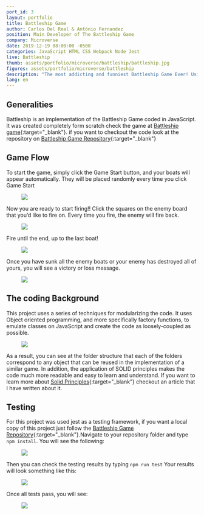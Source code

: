 ```yaml
---
port_id: 3
layout: portfolio
title: Battleship Game
author: Carlos Del Real & António Fernandez
position: Main Developer of The Battleship Game
company: Microverse
date: 2019-12-19 08:00:00 -0500
categories: JavaScript HTML CSS Webpack Node Jest
live: Battleship
thumb: assets/portfolio/microverse/battleship/battleship.jpg
figures: assets/portfolio/microverse/battleship
description: "The most addicting and funniest Battleship Game Ever! Using JavaScript and tested with Jest."
lang: en
---
```


## Generalities

Battleship is an implementation of the Battleship Game coded in JavaScript. It was created completely form scratch
check the game at [Battleship game](https://carloshdelreal.github.io/battleship/dist/index.html){:target="_blank"}. if you want to checkout
the code look at the repository on [Battleship Game Repository](https://github.com/carloshdelreal/battleship){:target="_blank"}

## Game Flow

To start the game, simply click the Game Start button, and your boats will appear automatically. They will be placed randomly every time you click Game Start

<figure class="figure">
    <img src="{{ url }}/{{ page.figures }}/game_start.jpg">
</figure>

Now you are ready to start firing!! Click the squares on the enemy board that you’d like to fire on. Every time you fire, the enemy will fire back.

<figure class="figure">
    <img src="{{ url }}/{{ page.figures }}/fire.jpg">
</figure>

Fire until the end, up to the last boat!

<figure class="figure">
    <img src="{{ url }}/{{ page.figures }}/fire_until_the_end.jpg">
</figure>

Once you have sunk all the enemy boats or your enemy has destroyed all of yours, you will see a victory or loss message.

<figure class="figure">
    <img src="{{ url }}/{{ page.figures }}/game_end.jpg">
</figure>

## The coding Background

This project uses a series of techniques for modularizing the code. It uses Object oriented programming, and more specifically factory functions, to emulate classes on JavaScript and create the code as loosely-coupled as possible.

<figure class="figure">
    <img src="{{ url }}/{{ page.figures }}/folder_structure.png">
</figure>

As a result, you can see at the folder structure that each of the folders correspond to any object that can be reused in the implementation of a similar game. In addition, the application of SOLID principles makes the code much more readable and easy to learn and understand. If you want to learn more about [Solid Principles](https://medium.com/@carloshdelreal/stop-coding-bad-practices-d976ce05dbc6){:target="_blank"} checkout an article that I have written about it.

## Testing

For this project was used jest as a testing framework, if you want a local copy of this project just follow the [Battleship Game Repository](https://github.com/carloshdelreal/battleship){:target="_blank"}.Navigate to your repository folder and type `npm install`. You will see the following:

<figure class="figure">
    <img src="{{ url }}/{{ page.figures }}/install.png">
</figure>

Then you can check the testing results by typing `npm run test` Your results will look something like this:

<figure class="figure">
    <img src="{{ url }}/{{ page.figures }}/tests_run.png">
</figure>

Once all tests pass, you will see:

<figure class="figure">
    <img src="{{ url }}/{{ page.figures }}/tests_pass.png">
</figure>
